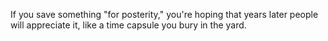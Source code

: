
If you save something "for posterity," you're hoping that years later people will appreciate it, like a time capsule you bury in the yard.
